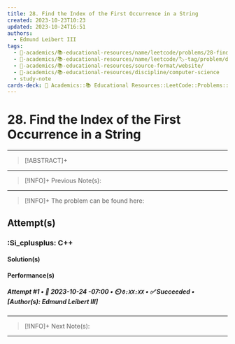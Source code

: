```yaml
---
title: 28. Find the Index of the First Occurrence in a String
created: 2023-10-23T10:23
updated: 2023-10-24T16:51
authors:
  - Edmund Leibert III
tags:
  - 🔴-academics/📚-educational-resources/name/leetcode/problems/28-find-the-index-of-the-first-occurrence-in-a-string
  - 🔴-academics/📚-educational-resources/name/leetcode/🏷️-tag/problem/difficulty/easy
  - 🔴-academics/📚-educational-resources/source-format/website/
  - 🔴-academics/📚-educational-resources/discipline/computer-science
  - study-note
cards-deck: 🔴 Academics::📚 Educational Resources::LeetCode::Problems::28. Find the Index of the First Occurrence in a String
---
```


# 28. Find the Index of the First Occurrence in a String

---

> [!ABSTRACT]+ 
> 

---

> [!INFO]+
> Previous Note(s):
> 

---

> [!INFO]+
> The problem can be found here:

## Attempt(s)

### :Si_cplusplus: C++

#### Solution(s)

#### Performance(s)

##### **Attempt #1** • 📆 2023-10-24 -07:00 • ⏲️ `0:XX:XX` • ✅ Succeeded • \[Author(s): Edmund Leibert III\]

---

> [!INFO]+
> Next Note(s):
> 

---
